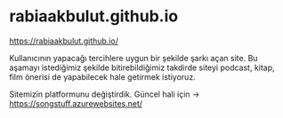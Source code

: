 # rabiaakbulut.github.io
https://rabiaakbulut.github.io/

Kullanıcının yapacağı tercihlere uygun bir şekilde şarkı açan site. Bu aşamayı istediğimiz şekilde bitirebildiğimiz takdirde siteyi podcast, kitap, film önerisi de yapabilecek hale getirmek istiyoruz.

Sitemizin platformunu değiştirdik. Güncel hali için -> https://songstuff.azurewebsites.net/  
